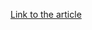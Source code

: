 [Link to the article](https://medium.com/insomniacs/what-happened-between-the-bigbadwolf-and-the-tiger-925549a105b2)
